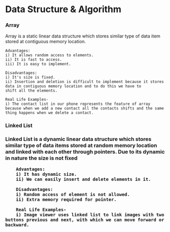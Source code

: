 <h1>Data Structure & Algorithm</h1>


<section>
<h3>Array</h3>
    Array is a static linear data structure which stores similar type of data item stored at contiguous memory location. 
    
    Advantages:
    i) It allows random access to elements.
    ii) It is fast to access.
    iii) It is easy to implement.

    Disadvantages:
    i) It's size is fixed.
    ii) Insertion and deletion is difficult to implement because it stores data in contiguous memory location and to do this we have to
    shift all the elements.
    
    Real Life Examples- 
    i) The contact list in our phone represents the feature of array because when we add a new contact all the contacts shifts and the same thing happens when we delete a contact. 
<section>

<section>
<h3>Linked List<h3>
    Linked List is a dynamic linear data structure which stores similar type of data items stored at random memory location and linked
    with each other through pointers. Due to its dynamic in nature the size is not fixed
    
        Advantages:
        i) It has dynamic size.
        ii) We can easily insert and delete elements in it.

        Disadvantages:
        i) Random access of element is not allowed.
        ii) Extra memory required for pointer.

        Real Life Examples-
        i) Image viewer uses linked list to link images with two buttons previous and next, with which we can move forward or backward.
<section>
